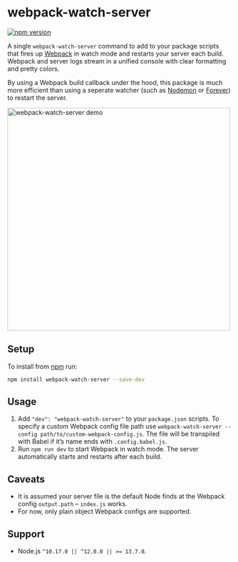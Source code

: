 # webpack-watch-server

[![npm version](https://badgen.net/npm/v/webpack-watch-server)](https://npm.im/webpack-watch-server)

A single `webpack-watch-server` command to add to your package scripts that fires up [Webpack](https://webpack.js.org) in watch mode and restarts your server each build. Webpack and server logs stream in a unified console with clear formatting and pretty colors.

By using a Webpack build callback under the hood, this package is much more efficient than using a seperate watcher (such as [Nodemon](https://nodemon.io) or [Forever](https://github.com/foreverjs/forever)) to restart the server.

<img src="demo.gif" width="500" alt="webpack-watch-server demo" />

## Setup

To install from [npm](https://www.npmjs.com/get-npm) run:

```sh
npm install webpack-watch-server --save-dev
```

## Usage

1. Add `"dev": "webpack-watch-server"` to your `package.json` scripts. To specify a custom Webpack config file path use `webpack-watch-server --config path/to/custom-webpack-config.js`. The file will be transpiled with Babel if it’s name ends with `.config.babel.js`.
2. Run `npm run dev` to start Webpack in watch mode. The server automatically starts and restarts after each build.

## Caveats

- It is assumed your server file is the default Node finds at the Webpack config `output.path` – `index.js` works.
- For now, only plain object Webpack configs are supported.

## Support

- Node.js `^10.17.0 || ^12.0.0 || >= 13.7.0`.

